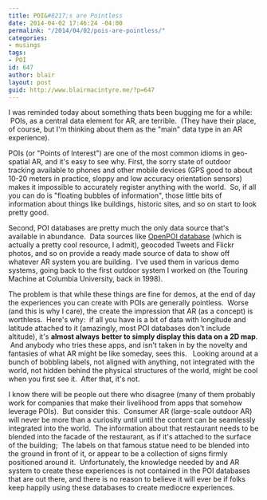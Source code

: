 ```yaml
---
title: POI&#8217;s are Pointless
date: 2014-04-02 17:46:24 -04:00
permalink: "/2014/04/02/pois-are-pointless/"
categories:
- musings
tags:
- POI
id: 647
author: blair
layout: post
guid: http://www.blairmacintyre.me/?p=647
---
```


I was reminded today about something thats been bugging me for a while:  POIs, as a central data element for AR, are terrible.  (They have their place, of course, but I'm thinking about them as the "main" data type in an AR experience).

POIs (or "Points of Interest") are one of the most common idioms in geo-spatial AR, and it's easy to see why. First, the sorry state of outdoor tracking available to phones and other mobile devices (GPS good to about 10-20 meters in practice, sloppy and low accuracy orientation sensors) makes it impossible to accurately register anything with the world.  So, if all you can do is "floating bubbles of information", those little bits of information about things like buildings, historic sites, and so on start to look pretty good.

Second, POI databases are pretty much the only data source that's available in abundance.  Data sources like [OpenPOI database](http://openpois.net) (which is actually a pretty cool resource, I admit), geocoded Tweets and Flickr photos, and so on provide a ready made source of data to show off whatever AR system you are building.  I've used them in various demo systems, going back to the first outdoor system I worked on (the Touring Machine at Columbia University, back in 1998).

The problem is that while these things are fine for demos, at the end of day the experiences you can create with POIs are generally pointless.  Worse (and this is why I care), the create the impression that AR (as a concept) is worthless.  Here's why:  if all you have is a bit of data with longitude and latitude attached to it (amazingly, most POI databases don't include altitude), it's **almost always** **better to simply display this data on a 2D map**.  And anybody who tries these apps, and isn't taken in by the novelty and fantasies of what AR might be like someday, sees this.   Looking around at a bunch of bobbling labels, not aligned with anything, not integrated with the world, not hidden behind the physical structures of the world, might be cool when you first see it.  After that, it's not.

I know there will be people out there who disagree (many of them probably work for companies that make their livelihood from apps that somehow leverage POIs).  But consider this.  Consumer AR (large-scale outdoor AR) will never be more than a curiosity until until the content can be seamlessly integrated into the world.  The information about that restaurant needs to be blended into the facade of the restaurant, as if it's attached to the surface of the building;  The labels on that famous statue need to be blended into the ground in front of it, or appear to be a collection of signs firmly positioned around it.  Unfortunately, the knowledge needed by and AR system to create these experiences is not contained in the POI databases that are out there, and there is no reason to believe it will ever be if folks keep happily using these databases to create mediocre experiences.
